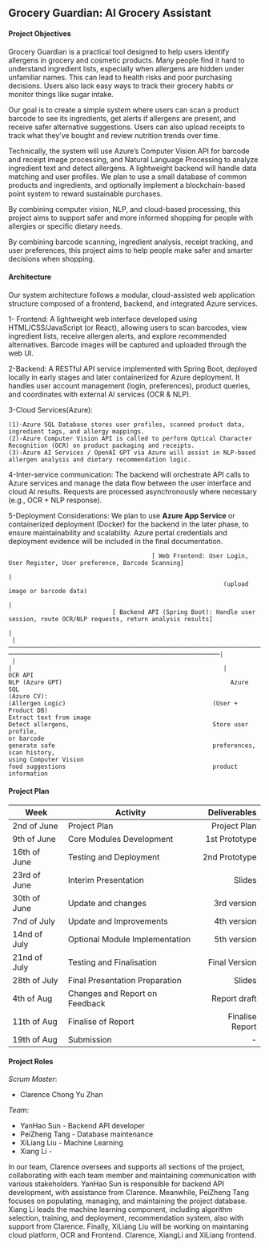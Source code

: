 ## Grocery Guardian: AI Grocery Assistant

#### Project Objectives

Grocery Guardian is a practical tool designed to help users identify allergens in grocery and cosmetic products. Many people find it hard to understand ingredient lists, especially when allergens are hidden under unfamiliar names. This can lead to health risks and poor purchasing decisions. Users also lack easy ways to track their grocery habits or monitor things like sugar intake.

Our goal is to create a simple system where users can scan a product barcode to see its ingredients, get alerts if allergens are present, and receive safer alternative suggestions. Users can also upload receipts to track what they’ve bought and review nutrition trends over time.

Technically, the system will use Azure’s Computer Vision API for barcode and receipt image processing, and Natural Language Processing to analyze ingredient text and detect allergens. A lightweight backend will handle data matching and user profiles. We plan to use a small database of common products and ingredients, and optionally implement a blockchain-based point system to reward sustainable purchases.

By combining computer vision, NLP, and cloud-based processing, this project aims to support safer and more informed shopping for people with allergies or specific dietary needs.

By combining barcode scanning, ingredient analysis, receipt tracking, and user preferences, this project aims to help people make safer and smarter decisions when shopping.


#### Architecture

Our system architecture follows a modular, cloud-assisted web application structure composed of a frontend, backend, and integrated Azure services.

1- Frontend: A lightweight web interface developed using HTML/CSS/JavaScript (or React), allowing users to scan barcodes, view ingredient lists, receive allergen alerts, and explore recommended alternatives. Barcode images will be captured and uploaded through the web UI.

2-Backend: A RESTful API service implemented with Spring Boot, deployed locally in early stages and later containerized for Azure deployment. It handles user account management (login, preferences), product queries, and coordinates with external AI services (OCR & NLP).

3-Cloud Services(Azure):

    (1)-Azure SQL Database stores user profiles, scanned product data, ingredient tags, and allergy mappings.
    (2)-Azure Computer Vision API is called to perform Optical Character Recognition (OCR) on product packaging and receipts.
    (3)-Azure AI Services / OpenAI GPT via Azure will assist in NLP-based allergen analysis and dietary recommendation logic.

4-Inter-service communication: The backend will orchestrate API calls to Azure services and manage the data flow between the user interface and cloud AI results. Requests are processed asynchronously where necessary (e.g., OCR + NLP response).

5-Deployment Considerations: We plan to use **Azure App Service** or containerized deployment (Docker) for the backend in the later phase, to ensure maintainability and scalability. Azure portal credentials and deployment evidence will be included in the final documentation.

```
                                        [ Web Frontend: User Login, User Register, User preference, Barcode Scanning]
                                                                          |
                                                            (upload image or barcode data)
                                                                          |
                             [ Backend API (Spring Boot): Handle user session, route OCR/NLP requests, return analysis results]
                                                                          |
 |────────────────────────────────────────────────────────────────────────|───────────────────────────────────────────────────────────|
 |                                                                        |                                                           |
OCR API                                                             NLP (Azure GPT)                                               Azure SQL
(Azure CV):                                                         (Allergen Logic)                                         (User + Product DB)
Extract text from image                                             Detect allergens,                                        Store user profile,
or barcode                                                          generate safe                                            preferences, scan history,
using Computer Vision                                               food suggestions                                         product information
```


#### Project Plan

| Week          | Activity                       | Deliverables   |
| ------------- | -------------------------------| --------------:|
| 2nd of June   | Project Plan                   | Project Plan   |
| 9th of June   | Core Modules Development       | 1st Prototype  |
| 16th of June  | Testing and Deployment         | 2nd Prototype  |
| 23rd of June  | Interim Presentation           | Slides         |
| 30th of June  | Update and changes             | 3rd version    |
| 7nd of July   | Update and Improvements        | 4th version    |
| 14nd of July  | Optional Module Implementation | 5th version    |
| 21nd of July  | Testing and Finalisation       | Final Version  |
| 28th of July  | Final Presentation Preparation | Slides         |
| 4th of Aug    | Changes and Report on Feedback | Report draft   |
| 11th of Aug   | Finalise of Report             | Finalise Report|
| 19th of Aug   | Submission                     | -              |

#### Project Roles

*Scrum Master*: 
* Clarence Chong Yu Zhan

*Team*: 
* YanHao Sun - Backend API developer
* PeiZheng Tang - Database maintenance
* XiLiang Liu - Machine Learning
* Xiang Li - 

In our team, Clarence oversees and supports all sections of the project, collaborating with each team member and maintaining communication with various stakeholders. YanHao Sun is responsible for backend API development, with assistance from Clarence. Meanwhile, PeiZheng Tang focuses on populating, managing, and maintaining the project database. Xiang Li leads the machine learning component, including algorithm selection, training, and deployment, recommendation system, also with support from Clarence. Finally, XiLiang Liu will be working on maintaning cloud platform, OCR and Frontend. Clarence, XiangLi and XiLiang frontend. 

